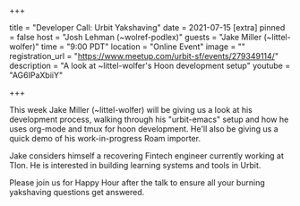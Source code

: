 +++

title = "Developer Call: Urbit Yakshaving"
date = 2021-07-15
[extra] 
pinned = false 
host = "Josh Lehman (~wolref-podlex)"
guests = "Jake Miller (~littel-wolfer)" 
time = "9:00 PDT" 
location = "Online Event" 
image = "" 
registration_url = "https://www.meetup.com/urbit-sf/events/279349114/" 
description = "A look at ~littel-wolfer\'s Hoon development setup" 
youtube = "AG6IPaXbiiY"

+++


This week Jake Miller (~littel-wolfer) will be giving us a look at his development process, walking through his "urbit-emacs" setup and how he uses org-mode and tmux for hoon development. He'll also be giving us a quick demo of his work-in-progress Roam importer.

Jake considers himself a recovering Fintech engineer currently working at Tlon. He is interested in building learning systems and tools in Urbit.

Please join us for Happy Hour after the talk to ensure all your burning yakshaving questions get answered.

